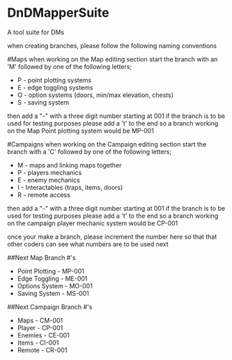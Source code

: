 # DnDMapperSuite
A tool suite for DMs

when creating branches, please follow the following naming conventions

#Maps
when working on the Map editing section start the branch with an 'M'
followed by one of the following letters;
- P - point plotting systems
- E - edge toggling systems
- O - option systems (doors, min/max elevation, chests)
- S - saving system

then add a "-" with a three digit number starting at 001
if the branch is to be used for testing purposes please add a 't' to the end
so a branch working on the Map Point plotting system would be MP-001

#Campaigns
when working on the Campaign editing section start the branch with a 'C'
followed by one of the following letters;
- M - maps and linking maps together
- P - players mechanics
- E - enemy mechanics
- I - Interactables (traps, items, doors)
- R - remote access

then add a "-" with a three digit number starting at 001
if the branch is to be used for testing purposes please add a 't' to the end
so a branch working on the campaign player mechanic system would be CP-001

once your make a branch, please increment the number here so that that other coders can see what numbers are to be used next

##Next Map Branch #'s
- Point Plotting  - MP-001
- Edge Toggling   - ME-001
- Options System  - MO-001
- Saving System   - MS-001

##Next Campaign Branch #'s
- Maps            - CM-001
- Player          - CP-001
- Enemies         - CE-001
- Items           - CI-001
- Remote          - CR-001
